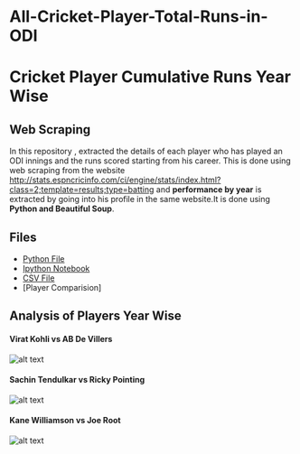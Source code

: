 # All-Cricket-Player-Total-Runs-in-ODI

# Cricket Player Cumulative Runs Year Wise

## Web Scraping
In this repository , extracted the details of each player who has played an ODI innings and the runs scored starting from his 
career. This is done using web scraping from the website  http://stats.espncricinfo.com/ci/engine/stats/index.html?class=2;template=results;type=batting
and **performance by year** is extracted by going into his profile in the same website.It is done using **Python and Beautiful Soup**.

## Files
* [Python File](https://github.com/pawanakhil/All-Cricket-Player-Total-Runs-in-ODI-/blob/master/WebScrapy.py)
* [Ipython Notebook](https://github.com/pawanakhil/All-Cricket-Player-Total-Runs-in-ODI-/blob/master/WebScrapy-Ipython.ipynb)
* [CSV File](https://github.com/pawanakhil/All-Cricket-Player-Total-Runs-in-ODI-/blob/master/TotalRunsByPlayersinODI.csv)
* [Player Comparision]

## Analysis of Players Year Wise
#### Virat Kohli vs AB De Villers
![alt text](https://github.com/pawanakhil/All-Cricket-Player-Total-Runs-in-ODI-/blob/master/images/ABDvsVk.png)
#### Sachin Tendulkar vs Ricky Pointing
![alt text](https://github.com/pawanakhil/All-Cricket-Player-Total-Runs-in-ODI-/blob/master/images/STvsRP.png)
#### Kane Williamson vs Joe Root
![alt text](https://github.com/pawanakhil/All-Cricket-Player-Total-Runs-in-ODI-/blob/master/images/KWvsJR.png)
